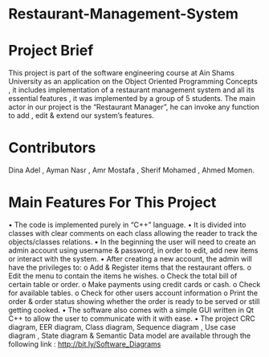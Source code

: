 # Restaurant-Management-System
# Project Brief
This project is part of the software engineering course at Ain Shams University as an application on the Object Oriented Programming Concepts , it includes implementation of a restaurant management system and all its essential  features , it was implemented by a group of 5 students.
The main actor in our project is the “Restaurant Manager”, he can invoke any function to add , edit & extend our system’s features.
# Contributors
Dina Adel , Ayman Nasr , Amr Mostafa , Sherif Mohamed , Ahmed Momen.
# Main Features For This Project
•	The code is implemented purely in “C++” language.
•	It is divided into classes with clear comments on each class allowing the reader to track the objects/classes relations.
•	In the beginning the user will need to create an admin account using username & password, in order to edit, add new items or interact with the system.
•	After creating a new account, the admin will have the privileges to:
  o	Add & Register items that the restaurant offers.
  o	Edit the menu to contain the items he wishes.
  o	Check the total bill of certain table or order.
  o	Make payments using credit cards or cash.
  o	Check for available tables.
  o	Check for other users account information
  o	Print the order & order status showing whether the order is ready to be served or still getting cooked.
•	The software also comes with a simple GUI written in Qt C++ to allow the user to communicate with it with ease.
•	The project CRC diagram, EER diagram, Class diagram, Sequence diagram , Use case diagram , State diagram & Semantic Data model are available through the following link :
http://bit.ly/Software_Diagrams
